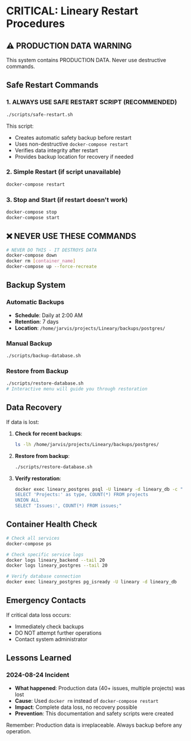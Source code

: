 # CRITICAL: Lineary Restart Procedures

## ⚠️ PRODUCTION DATA WARNING
This system contains PRODUCTION DATA. Never use destructive commands.

## Safe Restart Commands

### 1. ALWAYS USE SAFE RESTART SCRIPT (RECOMMENDED)
```bash
./scripts/safe-restart.sh
```
This script:
- Creates automatic safety backup before restart
- Uses non-destructive `docker-compose restart`
- Verifies data integrity after restart
- Provides backup location for recovery if needed

### 2. Simple Restart (if script unavailable)
```bash
docker-compose restart
```

### 3. Stop and Start (if restart doesn't work)
```bash
docker-compose stop
docker-compose start
```

## ❌ NEVER USE THESE COMMANDS
```bash
# NEVER DO THIS - IT DESTROYS DATA
docker-compose down
docker rm [container_name]
docker-compose up --force-recreate
```

## Backup System

### Automatic Backups
- **Schedule**: Daily at 2:00 AM
- **Retention**: 7 days
- **Location**: `/home/jarvis/projects/Lineary/backups/postgres/`

### Manual Backup
```bash
./scripts/backup-database.sh
```

### Restore from Backup
```bash
./scripts/restore-database.sh
# Interactive menu will guide you through restoration
```

## Data Recovery

If data is lost:

1. **Check for recent backups**:
   ```bash
   ls -lh /home/jarvis/projects/Lineary/backups/postgres/
   ```

2. **Restore from backup**:
   ```bash
   ./scripts/restore-database.sh
   ```

3. **Verify restoration**:
   ```bash
   docker exec lineary_postgres psql -U lineary -d lineary_db -c "
   SELECT 'Projects:' as type, COUNT(*) FROM projects
   UNION ALL
   SELECT 'Issues:', COUNT(*) FROM issues;"
   ```

## Container Health Check

```bash
# Check all services
docker-compose ps

# Check specific service logs
docker logs lineary_backend --tail 20
docker logs lineary_postgres --tail 20

# Verify database connection
docker exec lineary_postgres pg_isready -U lineary -d lineary_db
```

## Emergency Contacts

If critical data loss occurs:
- Immediately check backups
- DO NOT attempt further operations
- Contact system administrator

## Lessons Learned

### 2024-08-24 Incident
- **What happened**: Production data (40+ issues, multiple projects) was lost
- **Cause**: Used `docker rm` instead of `docker-compose restart`
- **Impact**: Complete data loss, no recovery possible
- **Prevention**: This documentation and safety scripts were created

Remember: Production data is irreplaceable. Always backup before any operation.